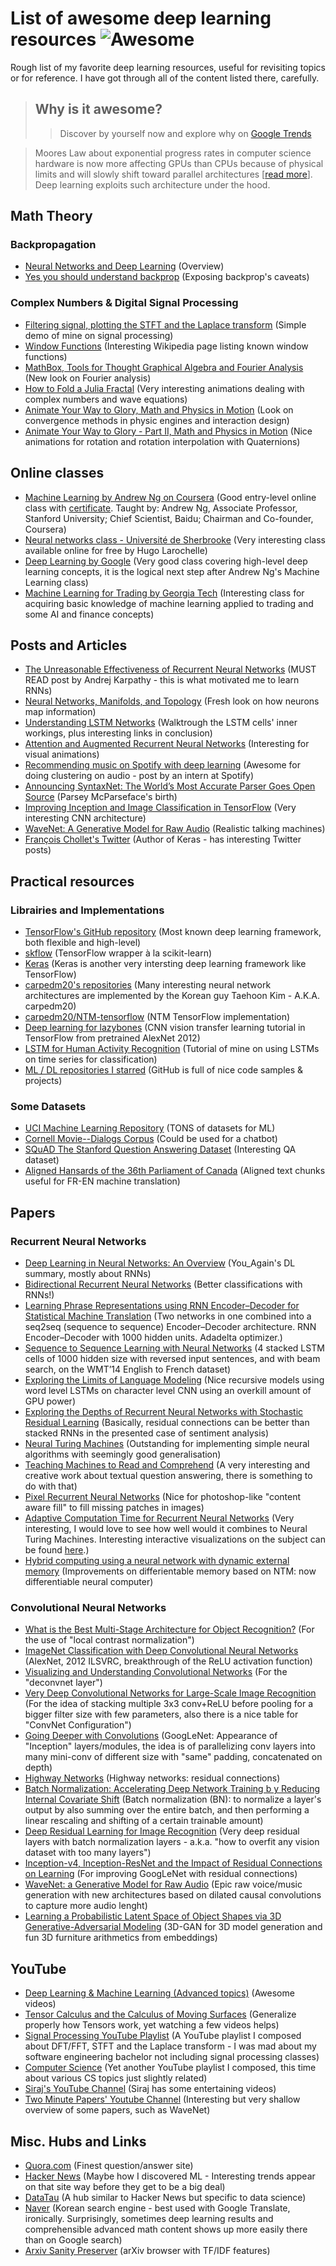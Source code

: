 # List of awesome deep learning resources ![Awesome](https://cdn.rawgit.com/sindresorhus/awesome/d7305f38d29fed78fa85652e3a63e154dd8e8829/media/badge.svg)

Rough list of my favorite deep learning resources, useful for revisiting topics or for reference. I have got through all of the content listed there, carefully.

> ## Why is it awesome?
>> Discover by yourself now and explore why on [Google Trends](https://www.google.ca/trends/explore?date=all&q=machine%20learning,deep%20learning,data%20science,computer%20programming)

> Moores Law about exponential progress rates in computer science hardware is now more affecting GPUs than CPUs because of physical limits and will slowly shift toward parallel architectures
[[read more](https://www.quora.com/Does-Moores-law-apply-to-GPUs-Or-only-CPUs)]. Deep learning exploits such architecture under the hood.

## Math Theory

### Backpropagation

- [Neural Networks and Deep Learning](http://neuralnetworksanddeeplearning.com/chap2.html) (Overview)
- [Yes you should understand backprop](https://medium.com/@karpathy/yes-you-should-understand-backprop-e2f06eab496b#.mr5wq61fb) (Exposing backprop's caveats)

### Complex Numbers & Digital Signal Processing
- [Filtering signal, plotting the STFT and the Laplace transform](https://github.com/guillaume-chevalier/filtering-stft-and-laplace-transform) (Simple demo of mine on signal processing)
- [Window Functions](https://en.wikipedia.org/wiki/Window_function) (Interesting Wikipedia page listing known window functions)
- [MathBox, Tools for Thought Graphical Algebra and Fourier Analysis](https://acko.net/files/gltalks/toolsforthought/) (New look on Fourier analysis)
- [How to Fold a Julia Fractal](http://acko.net/blog/how-to-fold-a-julia-fractal/) (Very interesting animations dealing with complex numbers and wave equations)
- [Animate Your Way to Glory, Math and Physics in Motion](http://acko.net/blog/animate-your-way-to-glory/) (Look on convergence methods in physic engines and interaction design)
- [Animate Your Way to Glory - Part II, Math and Physics in Motion](http://acko.net/blog/animate-your-way-to-glory-pt2/) (Nice animations for rotation and rotation interpolation with Quaternions)


## Online classes

- [Machine Learning by Andrew Ng on Coursera](https://www.coursera.org/learn/machine-learning) (Good entry-level online class with [certificate](https://www.coursera.org/account/accomplishments/verify/DXPXHYFNGKG3). Taught by: Andrew Ng, Associate Professor, Stanford University; Chief Scientist, Baidu; Chairman and Co-founder, Coursera)
- [Neural networks class - Université de Sherbrooke](https://www.youtube.com/playlist?list=PL6Xpj9I5qXYEcOhn7TqghAJ6NAPrNmUBH) (Very interesting class available online for free by Hugo Larochelle)
- [Deep Learning by Google](https://www.udacity.com/course/deep-learning--ud730) (Very good class covering high-level deep learning concepts, it is the logical next step after Andrew Ng's Machine Learning class)
- [Machine Learning for Trading by Georgia Tech](https://www.udacity.com/course/machine-learning-for-trading--ud501) (Interesting class for acquiring basic knowledge of machine learning applied to trading and some AI and finance concepts)

## Posts and Articles

- [The Unreasonable Effectiveness of Recurrent Neural Networks](http://karpathy.github.io/2015/05/21/rnn-effectiveness/) (MUST READ post by Andrej Karpathy - this is what motivated me to learn RNNs)
- [Neural Networks, Manifolds, and Topology](http://colah.github.io/posts/2014-03-NN-Manifolds-Topology/) (Fresh look on how neurons map information)
- [Understanding LSTM Networks](http://colah.github.io/posts/2015-08-Understanding-LSTMs/) (Walktrough the LSTM cells' inner workings, plus interesting links in conclusion)
- [Attention and Augmented Recurrent Neural Networks](http://distill.pub/2016/augmented-rnns/) (Interesting for visual animations)
- [Recommending music on Spotify with deep learning](http://benanne.github.io/2014/08/05/spotify-cnns.html) (Awesome for doing clustering on audio - post by an intern at Spotify)
- [Announcing SyntaxNet: The World’s Most Accurate Parser Goes Open Source](https://research.googleblog.com/2016/05/announcing-syntaxnet-worlds-most.html) (Parsey McParseface's birth)
- [Improving Inception and Image Classification in TensorFlow](https://research.googleblog.com/2016/08/improving-inception-and-image.html) (Very interesting CNN architecture)
- [WaveNet: A Generative Model for Raw Audio](https://deepmind.com/blog/wavenet-generative-model-raw-audio/) (Realistic talking machines)
- [François Chollet's Twitter](https://twitter.com/fchollet) (Author of Keras - has interesting Twitter posts)

## Practical resources

### Librairies and Implementations
- [TensorFlow's GitHub repository](https://github.com/tensorflow/tensorflow) (Most known deep learning framework, both flexible and high-level)
- [skflow](https://github.com/tensorflow/skflow) (TensorFlow wrapper à la scikit-learn)
- [Keras](https://keras.io/) (Keras is another very intersting deep learning framework like TensorFlow)
- [carpedm20's repositories](https://github.com/carpedm20) (Many interesting neural network architectures are implemented by the Korean guy Taehoon Kim - A.K.A. carpedm20)
- [carpedm20/NTM-tensorflow](https://github.com/carpedm20/NTM-tensorflow) (NTM TensorFlow implementation)
- [Deep learning for lazybones](http://oduerr.github.io/blog/2016/04/06/Deep-Learning_for_lazybones) (CNN vision transfer learning tutorial in TensorFlow from pretrained AlexNet 2012)
- [LSTM for Human Activity Recognition](https://github.com/guillaume-chevalier/LSTM-Human-Activity-Recognition) (Tutorial of mine on using LSTMs on time series for classification)
- [ML / DL repositories I starred](https://github.com/guillaume-chevalier?direction=desc&page=1&q=machine+OR+deep+OR+learning+OR+rnn+OR+lstm+OR+cnn&sort=stars&tab=stars&utf8=%E2%9C%93) (GitHub is full of nice code samples & projects)

### Some Datasets

- [UCI Machine Learning Repository](https://archive.ics.uci.edu/ml/datasets.html) (TONS of datasets for ML)
- [Cornell Movie--Dialogs Corpus](http://www.cs.cornell.edu/~cristian/Cornell_Movie-Dialogs_Corpus.html) (Could be used for a chatbot)
- [SQuAD
The Stanford Question Answering Dataset](https://rajpurkar.github.io/SQuAD-explorer/) (Interesting QA dataset)
- [Aligned Hansards of the 36th Parliament of Canada](http://www.isi.edu/natural-language/download/hansard/) (Aligned text chunks useful for FR-EN machine translation)

## Papers

### Recurrent Neural Networks

- [Deep Learning in Neural Networks: An Overview](https://arxiv.org/pdf/1404.7828v4.pdf) (You_Again's DL summary, mostly about RNNs)
- [Bidirectional Recurrent Neural Networks](http://www.di.ufpe.br/~fnj/RNA/bibliografia/BRNN.pdf) (Better classifications with RNNs!)
- [Learning Phrase Representations using RNN Encoder–Decoder for Statistical Machine Translation](https://arxiv.org/pdf/1406.1078v3.pdf) (Two networks in one combined into a seq2seq (sequence to sequence) Encoder–Decoder architecture. RNN Encoder–Decoder with 1000 hidden units. Adadelta optimizer.)
- [Sequence to Sequence Learning
with Neural Networks](http://papers.nips.cc/paper/5346-sequence-to-sequence-learning-with-neural-networks.pdf) (4 stacked LSTM cells of 1000 hidden size with reversed input sentences, and with beam search, on the WMT’14 English to French dataset)
- [Exploring the Limits of Language Modeling](https://arxiv.org/pdf/1602.02410.pdf) (Nice recursive models using word level LSTMs on character level CNN using an overkill amount of GPU power)
- [Exploring the Depths of Recurrent Neural Networks with Stochastic Residual Learning](https://cs224d.stanford.edu/reports/PradhanLongpre.pdf) (Basically, residual connections can be better than stacked RNNs in the presented case of sentiment analysis)
- [Neural Turing Machines](https://arxiv.org/pdf/1410.5401v2.pdf) (Outstanding for implementing simple neural algorithms with seemingly good generalisation)
- [Teaching Machines to Read and Comprehend](https://arxiv.org/pdf/1506.03340v3.pdf) (A very interesting and creative work about textual question answering, there is something to do with that)
- [Pixel Recurrent Neural Networks](https://arxiv.org/pdf/1601.06759.pdf) (Nice for photoshop-like "content aware fill" to fill missing patches in images)
- [Adaptive Computation Time for Recurrent Neural Networks](https://arxiv.org/pdf/1603.08983v4.pdf) (Very interesting, I would love to see how well would it combines to Neural Turing Machines. Interesting interactive visualizations on the subject can be found [here](http://distill.pub/2016/augmented-rnns/).)
- [Hybrid computing using a neural network with dynamic external memory](http://www.nature.com/articles/nature20101.epdf?author_access_token=ImTXBI8aWbYxYQ51Plys8NRgN0jAjWel9jnR3ZoTv0MggmpDmwljGswxVdeocYSurJ3hxupzWuRNeGvvXnoO8o4jTJcnAyhGuZzXJ1GEaD-Z7E6X_a9R-xqJ9TfJWBqz) (Improvements on differientable memory based on NTM: now differentiable neural computer)


### Convolutional Neural Networks

- [What is the Best Multi-Stage Architecture for Object Recognition?](http://yann.lecun.com/exdb/publis/pdf/jarrett-iccv-09.pdf) (For the use of "local contrast normalization")
- [ImageNet Classification with Deep Convolutional Neural Networks](http://www.cs.toronto.edu/~fritz/absps/imagenet.pdf) (AlexNet, 2012 ILSVRC, breakthrough of the ReLU activation function)
- [Visualizing and Understanding Convolutional Networks](https://arxiv.org/pdf/1311.2901v3.pdf) (For the "deconvnet layer")
- [Very Deep Convolutional Networks for Large-Scale Image Recognition](https://arxiv.org/pdf/1409.1556v6.pdf) (For the idea of stacking multiple 3x3 conv+ReLU before pooling for a bigger filter size with few parameters, also there is a nice table for "ConvNet Configuration")
- [Going Deeper with Convolutions](http://www.cv-foundation.org/openaccess/content_cvpr_2015/papers/Szegedy_Going_Deeper_With_2015_CVPR_paper.pdf) (GoogLeNet: Appearance of "Inception" layers/modules, the idea is of parallelizing conv layers into many mini-conv of different size with "same" padding, concatenated on depth)
- [Highway Networks](https://arxiv.org/pdf/1505.00387v2.pdf) (Highway networks: residual connections)
- [Batch Normalization: Accelerating Deep Network Training b
y Reducing Internal Covariate Shift](https://arxiv.org/pdf/1502.03167v3.pdf) (Batch normalization (BN): to normalize a layer's output by also summing over the entire batch, and then performing a linear rescaling and shifting of a certain trainable amount)
- [Deep Residual Learning for Image Recognition](https://arxiv.org/pdf/1512.03385v1.pdf) (Very deep residual layers with batch normalization layers - a.k.a. "how to overfit any vision dataset with too many layers")
- [Inception-v4, Inception-ResNet and the Impact of Residual Connections on Learning](https://arxiv.org/pdf/1602.07261v2.pdf) (For improving GoogLeNet with residual connections)
- [WaveNet: a Generative Model for Raw Audio](https://arxiv.org/pdf/1609.03499v2.pdf) (Epic raw voice/music generation with new architectures based on dilated causal convolutions to capture more audio lenght)
- [Learning a Probabilistic Latent Space of Object Shapes via 3D Generative-Adversarial Modeling](https://arxiv.org/pdf/1610.07584v2.pdf) (3D-GAN for 3D model generation and fun 3D furniture arithmetics from embeddings)


## YouTube

- [Deep Learning & Machine Learning (Advanced topics)](https://www.youtube.com/playlist?list=PLlp-GWNOd6m4C_-9HxuHg2_ZeI2Yzwwqt) (Awesome videos)
- [Tensor Calculus and the Calculus of Moving Surfaces](https://www.youtube.com/playlist?list=PLlXfTHzgMRULkodlIEqfgTS-H1AY_bNtq) (Generalize properly how Tensors work, yet watching a few videos helps)
- [Signal Processing YouTube Playlist](https://www.youtube.com/playlist?list=PLlp-GWNOd6m6gSz0wIcpvl4ixSlS-HEmr) (A YouTube playlist I composed about DFT/FFT, STFT and the Laplace transform - I was mad about my software engineering bachelor not including signal processing classes)
- [Computer Science](https://www.youtube.com/playlist?list=PLlp-GWNOd6m7vLOsW20xAJ81-65C-Ys6k) (Yet another YouTube playlist I composed, this time about various CS topics just slightly related)
- [Siraj's YouTube Channel](https://www.youtube.com/channel/UCWN3xxRkmTPmbKwht9FuE5A/videos?view=0&sort=p&flow=grid) (Siraj has some entertaining videos)
- [Two Minute Papers' Youtube Channel](https://www.youtube.com/user/keeroyz/videos?sort=p&view=0&flow=grid) (Interesting but very shallow overview of some papers, such as WaveNet)

## Misc. Hubs and Links

- [Quora.com](https://www.quora.com/) (Finest question/answer site)
- [Hacker News](https://news.ycombinator.com/news) (Maybe how I discovered ML - Interesting trends appear on that site way before they get to be a big deal)
- [DataTau](http://www.datatau.com/) (A hub similar to Hacker News but specific to data science)
- [Naver](http://www.naver.com/) (Korean search engine - best used with Google Translate, ironically. Surprisingly, sometimes deep learning results and comprehensible advanced math content shows up more easily there than on Google search)
- [Arxiv Sanity Preserver](http://www.arxiv-sanity.com/) (arXiv browser with TF/IDF features)
